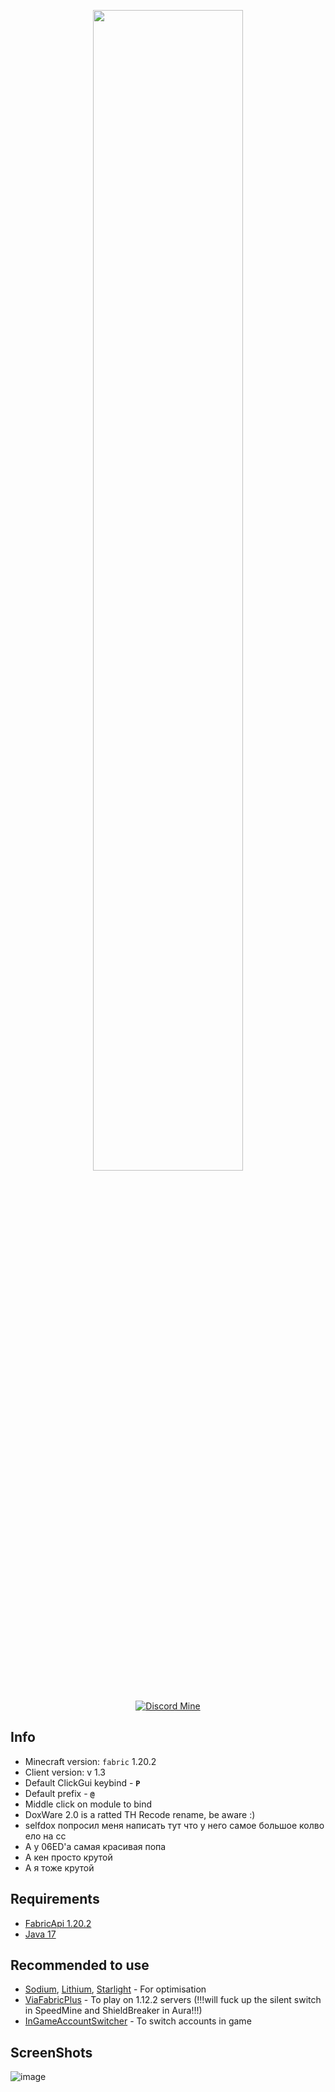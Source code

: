 <p align="center">
    <img src="https://i.imgur.com/ZiJ0r7y.png" style="width: 69%">
</p>

<div align="center">
    
[![Discord Mine](https://img.shields.io/discord/1140266441082404924?label=discord&logo=discord&logoColor=white)](https://discord.gg/bJajFP3kCX)

</div>


## Info
- Minecraft version: ```fabric``` 1.20.2
- Client version: v 1.3
- Default ClickGui keybind - **```P```**
- Default prefix  - **```@```**
- Middle click on module to bind
- DoxWare 2.0 is a ratted TH Recode rename, be aware :)
- selfdox попросил меня написать тут что у него самое большое колво ело на сс
- А у 06ED'a самая красивая попа
- А кен просто крутой
- А я тоже крутой

## Requirements
- [FabricApi 1.20.2](https://www.curseforge.com/minecraft/mc-mods/fabric-api/files)
- [Java 17](https://www.oracle.com/java/technologies/javase/jdk17-archive-downloads.html)

## Recommended to use
- [Sodium](https://modrinth.com/mod/sodium/version/mc1.20.1-0.5.0), [Lithium](https://modrinth.com/mod/lithium/version/mc1.20.1-0.11.2), [Starlight](https://modrinth.com/mod/starlight) - For optimisation
- [ViaFabricPlus](https://github.com/ViaVersion/ViaFabricPlus) - To play on 1.12.2 servers (!!!will fuck up the silent switch in SpeedMine and ShieldBreaker in Aura!!!)
- [InGameAccountSwitcher](https://www.curseforge.com/minecraft/mc-mods/in-game-account-switcher) - To switch accounts in game

## ScreenShots
![image](https://cdn.discordapp.com/attachments/934396624111824900/1149001329675604048/2023-09-06_18.06.52.png)
